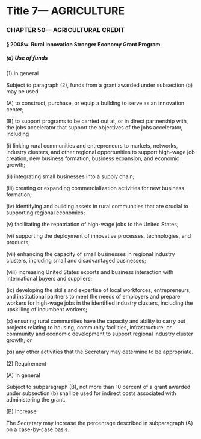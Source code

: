 
# Title 7— AGRICULTURE
### CHAPTER 50— AGRICULTURAL CREDIT
#### § 2008w. Rural Innovation Stronger Economy Grant Program
##### (d) Use of funds

(1) In general

Subject to paragraph (2), funds from a grant awarded under subsection (b) may be used

(A) to construct, purchase, or equip a building to serve as an innovation center;

(B) to support programs to be carried out at, or in direct partnership with, the jobs accelerator that support the objectives of the jobs accelerator, including

(i) linking rural communities and entrepreneurs to markets, networks, industry clusters, and other regional opportunities to support high-wage job creation, new business formation, business expansion, and economic growth;

(ii) integrating small businesses into a supply chain;

(iii) creating or expanding commercialization activities for new business formation;

(iv) identifying and building assets in rural communities that are crucial to supporting regional economies;

(v) facilitating the repatriation of high-wage jobs to the United States;

(vi) supporting the deployment of innovative processes, technologies, and products;

(vii) enhancing the capacity of small businesses in regional industry clusters, including small and disadvantaged businesses;

(viii) increasing United States exports and business interaction with international buyers and suppliers;

(ix) developing the skills and expertise of local workforces, entrepreneurs, and institutional partners to meet the needs of employers and prepare workers for high-wage jobs in the identified industry clusters, including the upskilling of incumbent workers;

(x) ensuring rural communities have the capacity and ability to carry out projects relating to housing, community facilities, infrastructure, or community and economic development to support regional industry cluster growth; or

(xi) any other activities that the Secretary may determine to be appropriate.

(2) Requirement

(A) In general

Subject to subparagraph (B), not more than 10 percent of a grant awarded under subsection (b) shall be used for indirect costs associated with administering the grant.

(B) Increase

The Secretary may increase the percentage described in subparagraph (A) on a case-by-case basis.
